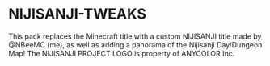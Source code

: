 # NIJISANJI-TWEAKS

This pack replaces the Minecraft title with a custom NIJISANJI title made by @NBeeMC (me), as well as adding a panorama of the Nijisanji Day/Dungeon Map!
The NIJISANJI PROJECT LOGO is property of ANYCOLOR Inc.
